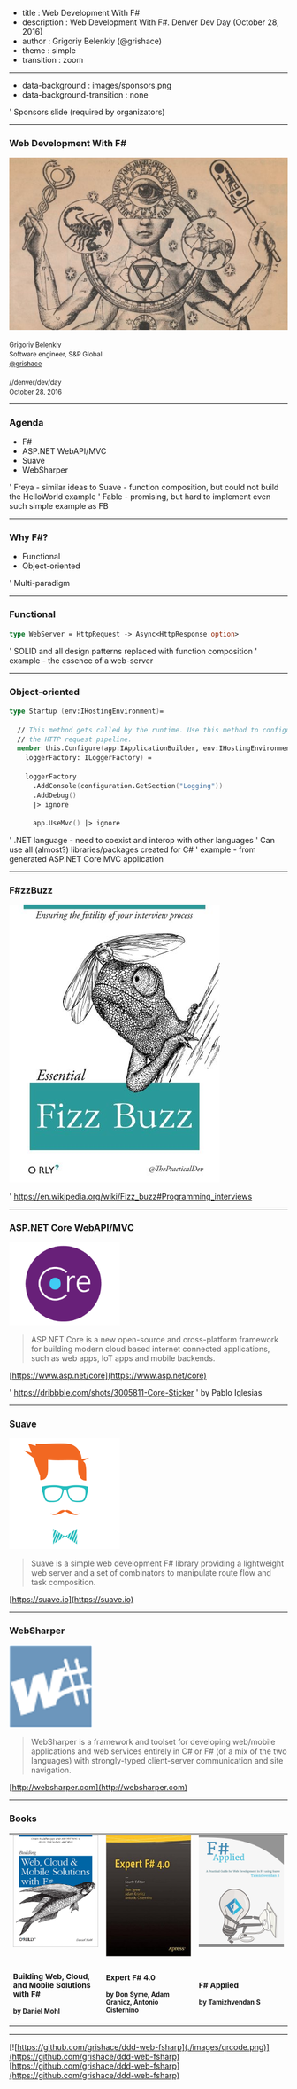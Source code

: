 ﻿- title : Web Development With F#
- description : Web Development With F#. Denver Dev Day (October 28, 2016)
- author : Grigoriy Belenkiy (@grishace)
- theme : simple
- transition : zoom

***
- data-background : images/sponsors.png
- data-background-transition : none

' Sponsors slide (required by organizators)

***

### Web Development With F#

![Web Development With F#](./images/title-fsharp.jpg)

<!-- Image from https://theforbiddenknowledgeofenoch.blogspot.com/2014/01/who-are-followers-of-esoteric.html -->

<small>Grigoriy Belenkiy<br/>
Software engineer, S&amp;P Global<br/>
[@grishace](https://twitter.com/grishace)<br/>
<br/>
//denver/dev/day<br/>
October 28, 2016</small>

***

### Agenda

* F#
* ASP.NET WebAPI/MVC
* Suave
* WebSharper

' Freya - similar ideas to Suave - function composition, but could not build the HelloWorld example
' Fable - promising, but hard to implement even such simple example as FB

***

### Why F#?

* Functional
* Object-oriented

' Multi-paradigm

---

### Functional

```fsharp
type WebServer = HttpRequest -> Async<HttpResponse option>
```

' SOLID  and all design patterns replaced with function composition
' example - the essence of a web-server

---

### Object-oriented

```fsharp
type Startup (env:IHostingEnvironment)=

  // This method gets called by the runtime. Use this method to configure 
  // the HTTP request pipeline.
  member this.Configure(app:IApplicationBuilder, env:IHostingEnvironment,
    loggerFactory: ILoggerFactory) =

    loggerFactory
      .AddConsole(configuration.GetSection("Logging"))
      .AddDebug()
      |> ignore

      app.UseMvc() |> ignore
```

' .NET language - need to coexist and interop with other languages
' Can use all (almost?) libraries/packages created for C#
' example - from generated ASP.NET Core MVC application

***

### F#zzBuzz

![FizzBuzz](./images/fizzbuzz.jpg)

' https://en.wikipedia.org/wiki/Fizz_buzz#Programming_interviews

---

### ASP.NET Core WebAPI/MVC

![ASP.NET Core](./images/core-sticker.png)

> ASP.NET Core is a new open-source and cross-platform framework 
> for building modern cloud based internet connected applications, 
> such as web apps, IoT apps and mobile backends.

[https://www.asp.net/core](https://www.asp.net/core)

' https://dribbble.com/shots/3005811-Core-Sticker
' by Pablo Iglesias

---

### Suave

![ASP.NET Core WebAPI](./images/suave_400x400.png)

> Suave is a simple web development F# library providing a 
> lightweight web server and a set of combinators to manipulate 
> route flow and task composition.

[https://suave.io](https://suave.io)

---

### WebSharper

![WebSharper](./images/logo-websharper-icon.png)

> WebSharper is a framework and toolset for developing 
> web/mobile applications and web services entirely in 
> C# or F# (of a mix of the two languages) with strongly-typed
> client-server communication and site navigation.

[http://websharper.com](http://websharper.com)

***

### Books

<table class="no-borders-table"><tr valign="top">
<td width="33%"><a href="http://shop.oreilly.com/product/0636920026099.do" title="Building Web, Cloud, and Mobile Solutions with F#"><img alt="" src="./images/web-fsharp.jpg"/></a></td>
<td width="33%"><a href="https://www.amazon.com/Expert-F-4-0-Don-Syme/dp/1484207416/" title="Expert F# 4.0"><img alt="" src="./images/expert-fsharp.jpg"/></a></td>
<td width="33%"><a href="http://products.tamizhvendan.in/fsharp-applied/" title="F# Applied"><img alt="F# Applied" src="./images/fsharp-applied.jpg"/></a></td>
</tr>
<tr><td>
<small><h3>Building Web, Cloud, and Mobile Solutions with F#</h3>
<h4>by Daniel Mohl</h4></small></td>

<td>
<small><h3>Expert F# 4.0</h3>
<h4>by Don Syme, Adam Granicz, Antonio Cisternino</h4></small></td>

<td>
<small><h3>F# Applied</h3>
<h4>by Tamizhvendan S</h4></small></td>
</tr></table>

***

[![https://github.com/grishace/ddd-web-fsharp](./images/qrcode.png)](https://github.com/grishace/ddd-web-fsharp)<br/>
[https://github.com/grishace/ddd-web-fsharp](https://github.com/grishace/ddd-web-fsharp)
